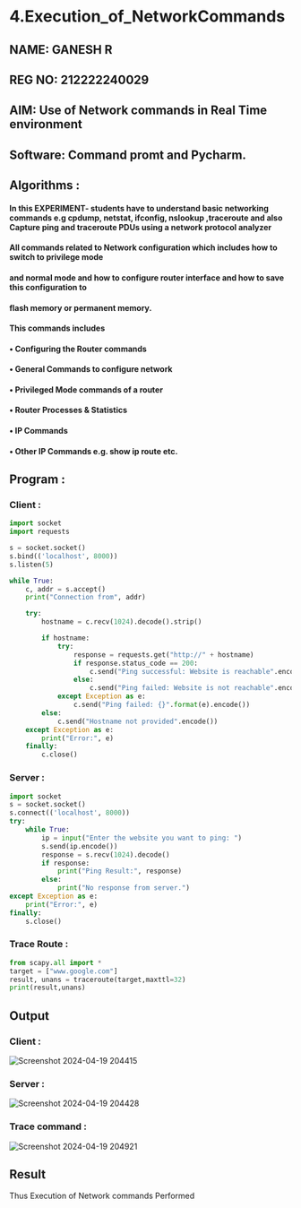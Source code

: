 # 4.Execution_of_NetworkCommands
## NAME: GANESH R
## REG NO: 212222240029
## AIM: Use of Network commands in Real Time environment
## Software: Command promt and Pycharm.

## Algorithms :

#### In this EXPERIMENT- students have to understand basic networking commands e.g cpdump, netstat, ifconfig, nslookup ,traceroute and also Capture ping and traceroute PDUs using a network protocol analyzer
#### All commands related to Network configuration which includes how to switch to privilege mode
#### and normal mode and how to configure router interface and how to save this configuration to
#### flash memory or permanent memory.
#### This commands includes
#### • Configuring the Router commands
#### • General Commands to configure network
#### • Privileged Mode commands of a router
#### • Router Processes & Statistics
#### • IP Commands
#### • Other IP Commands e.g. show ip route etc.

## Program :
### Client :

```py
import socket
import requests

s = socket.socket()
s.bind(('localhost', 8000))
s.listen(5)

while True:
    c, addr = s.accept()
    print("Connection from", addr)

    try:
        hostname = c.recv(1024).decode().strip()

        if hostname:
            try:
                response = requests.get("http://" + hostname)
                if response.status_code == 200:
                    c.send("Ping successful: Website is reachable".encode())
                else:
                    c.send("Ping failed: Website is not reachable".encode())
            except Exception as e:
                c.send("Ping failed: {}".format(e).encode())
        else:
            c.send("Hostname not provided".encode())
    except Exception as e:
        print("Error:", e)
    finally:
        c.close()
```
### Server :

```py
import socket
s = socket.socket()
s.connect(('localhost', 8000))
try:
    while True:
        ip = input("Enter the website you want to ping: ")
        s.send(ip.encode())
        response = s.recv(1024).decode()
        if response:
            print("Ping Result:", response)
        else:
            print("No response from server.")
except Exception as e:
    print("Error:", e)
finally:
    s.close()
```
### Trace Route :
```py
from scapy.all import *
target = ["www.google.com"]
result, unans = traceroute(target,maxttl=32)
print(result,unans)
```

## Output
### Client :
![Screenshot 2024-04-19 204415](https://github.com/Raja8334/4.Execution_of_NetworkCommends/assets/120719634/6146eec0-e226-427b-9125-119980582532)

### Server :
![Screenshot 2024-04-19 204428](https://github.com/Raja8334/4.Execution_of_NetworkCommends/assets/120719634/e0992aa4-c66e-4c12-8021-83ce2eecb173)

### Trace command :
![Screenshot 2024-04-19 204921](https://github.com/Raja8334/4.Execution_of_NetworkCommends/assets/120719634/e52c957f-db64-4648-b472-0d089733f013)

## Result
Thus Execution of Network commands Performed 
